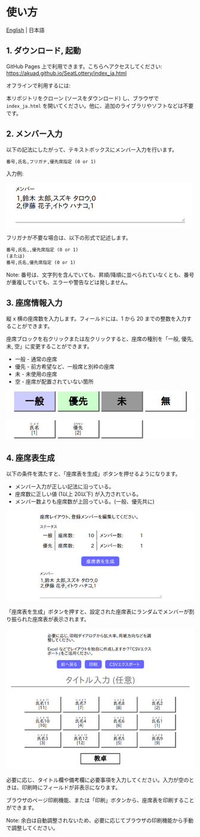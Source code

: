 # 使い方

[English](./) \| 日本語

## 1. ダウンロード, 起動

GitHub Pages 上で利用できます。こちらへアクセスしてください: <https://akuad.github.io/SeatLottery/index_ja.html>

オフラインで利用するには:

本リポジトリをクローン (ソースをダウンロード) し、ブラウザで `index_ja.html` を開いてください。他に、追加のライブラリやソフトなどは不要です。

## 2. メンバー入力

以下の記法にしたがって、テキストボックスにメンバー入力を行います。

```txt
番号,氏名,フリガナ,優先席指定 (0 or 1)
```

入力例:

![Screen - Member input](./images-ja/screen-ja-2-member.webp)

フリガナが不要な場合は、以下の形式で記述します。

```txt
番号,氏名,,優先席指定 (0 or 1)
(または)
番号,氏名,優先席指定 (0 or 1)
```

Note: 番号は、文字列を含んでいても、昇順/降順に並べられていなくとも、番号が重複していても、エラーや警告などは発しません。

## 3. 座席情報入力

縦 x 横の座席数を入力します。フィールドには、1 から 20 までの整数を入力することができます。

座席ブロックを右クリックまたは左クリックすると、座席の種別を「一般, 優先, 未, 空」に変更することができます。

* 一般 - 通常の座席
* 優先 - 前方希望など、一般席と別枠の座席
* 未 - 未使用の座席
* 空 - 座席が配置されていない箇所

![Screen - Seat sample (edit)](./images-ja/screen-ja-3-seatedit.webp)

![Screen - Seat sample (result)](./images-ja/screen-ja-4-seatsample.webp)

## 4. 座席表生成

以下の条件を満たすと、「座席表を生成」ボタンを押せるようになります。

* メンバー入力が正しい記法に沿っている。
* 座席数に正しい値 (1以上 20以下) が入力されている。
* メンバー数よりも座席数が上回っている。(一般、優先共に)

![Screen - Seat table generate](./images-ja/screen-ja-5-generate.webp)

「座席表を生成」ボタンを押すと、設定された座席表にランダムでメンバーが割り振られた座席表が表示されます。

![Screen - Result](./images-ja/screen-ja-6-result.webp)

必要に応じ、タイトル欄や備考欄に必要事項を入力してください。入力が空のときは、印刷時にフィールドが非表示になります。

ブラウザのページ印刷機能、または「印刷」ボタンから、座席表を印刷することができます。

Note: 余白は自動調整されないため、必要に応じてブラウザの印刷機能から手動で調整してください。
